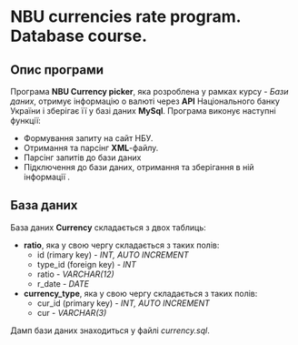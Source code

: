 # NBU currencies rate program. Database course.
## Опис програми
Програма **NBU Currency picker**, яка розроблена у рамках курсу - *Бази даних*, отримує інформацію о валюті через **АРІ** Національного банку України і зберігає її у базі даних **MySql**.
Програма виконує наступні функції:
 * Формування запиту на сайт НБУ.
 * Отримання та парсінг **XML**-файлу.
 * Парсінг запитів до бази даних
 * Підключення до бази даних, отримання та зберігання в ній інформації .
## База даних
База даних **Currency** складається з двох таблиць:
 * **ratio**, яка у свою чергу складається з таких полів:
	  * id (rimary key) - *INT, AUTO INCREMENT*
	  * type_id  (foreign key) - *INT*
	  * ratio - *VARCHAR(12)*
	  * r_date - *DATE*
* **currency_type**, яка у свою чергу складається з таких полів:
	* cur_id (primary key) - *INT, AUTO INCREMENT*
	* cur - *VARCHAR(3)*
	 
Дамп бази даних знаходиться у файлі *currency.sql*.